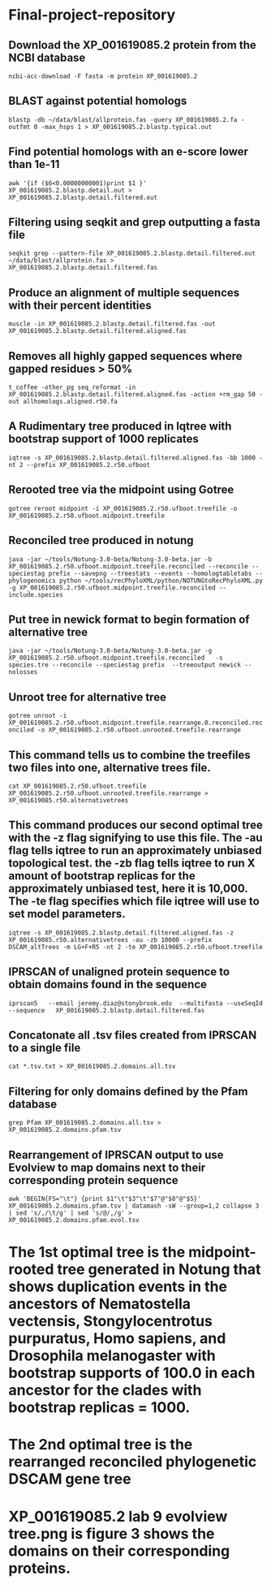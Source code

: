 # Final-project-repository
## Download the XP_001619085.2 protein from the NCBI database
``` ncbi-acc-download -F fasta -m protein XP_001619085.2 ``` 
## BLAST against potential homologs
```blastp -db ~/data/blast/allprotein.fas -query XP_001619085.2.fa -outfmt 0 -max_hsps 1 > XP_001619085.2.blastp.typical.out ```
## Find potential homologs with an e-score lower than 1e-11
``` awk '{if ($6<0.00000000001)print $1 }' XP_001619085.2.blastp.detail.out > XP_001619085.2.blastp.detail.filtered.out ```
## Filtering using seqkit and grep outputting a fasta file
``` seqkit grep --pattern-file XP_001619085.2.blastp.detail.filtered.out ~/data/blast/allprotein.fas > XP_001619085.2.blastp.detail.filtered.fas ```
## Produce an alignment of multiple sequences with their percent identities
```muscle -in XP_001619085.2.blastp.detail.filtered.fas -out XP_001619085.2.blastp.detail.filtered.aligned.fas ```
## Removes all highly gapped sequences where gapped residues > 50%
``` t_coffee -other_pg seq_reformat -in XP_001619085.2.blastp.detail.filtered.aligned.fas -action +rm_gap 50 -out allhomologs.aligned.r50.fa ```
## A Rudimentary tree produced in Iqtree with bootstrap support of 1000 replicates 
``` iqtree -s XP_001619085.2.blastp.detail.filtered.aligned.fas -bb 1000 -nt 2 --prefix XP_001619085.2.r50.ufboot ```
## Rerooted tree via the midpoint using Gotree
```gotree reroot midpoint -i XP_001619085.2.r50.ufboot.treefile -o XP_001619085.2.r50.ufboot.midpoint.treefile ```
## Reconciled tree produced in notung
```java -jar ~/tools/Notung-3.0-beta/Notung-3.0-beta.jar -b XP_001619085.2.r50.ufboot.midpoint.treefile.reconciled --reconcile --speciestag prefix --savepng --treestats --events --homologtabletabs --phylogenomics python ~/tools/recPhyloXML/python/NOTUNGtoRecPhyloXML.py -g XP_001619085.2.r50.ufboot.midpoint.treefile.reconciled --include.species ```
## Put tree in newick format to begin formation of alternative tree
```java -jar ~/tools/Notung-3.0-beta/Notung-3.0-beta.jar -g XP_001619085.2.r50.ufboot.midpoint.treefile.reconciled   -s species.tre --reconcile --speciestag prefix  --treeoutput newick --nolosses ```
## Unroot tree for alternative tree
```gotree unroot -i XP_001619085.2.r50.ufboot.midpoint.treefile.rearrange.0.reconciled.reconciled -o XP_001619085.2.r50.ufboot.unrooted.treefile.rearrange```
## This command tells us to combine the treefiles two files into one, alternative trees file.
``` cat XP_001619085.2.r50.ufboot.treefile XP_001619085.2.r50.ufboot.unrooted.treefile.rearrange > XP_001619085.r50.alternativetrees ```
## This command produces our second optimal tree with the  -z flag signifying to use this file. The -au flag tells iqtree to run an approximately unbiased topological test. the -zb flag tells iqtree to run X amount of bootstrap replicas for the approximately unbiased test, here it is 10,000. The -te flag specifies which file iqtree will use to set model parameters.
``` iqtree -s XP_001619085.2.blastp.detail.filtered.aligned.fas -z XP_001619085.r50.alternativetrees -au -zb 10000 --prefix DSCAM_altTrees -m LG+F+R5 -nt 2 -te XP_001619085.2.r50.ufboot.treefile ```
## IPRSCAN of unaligned protein sequence to obtain domains found in the sequence
```iprscan5   --email jeremy.diaz@stonybrook.edu  --multifasta --useSeqId --sequence   XP_001619085.2.blastp.detail.filtered.fas```
## Concatonate all .tsv files created from IPRSCAN to a single file
```cat *.tsv.txt > XP_001619085.2.domains.all.tsv```
## Filtering for only domains defined by the Pfam database
```grep Pfam XP_001619085.2.domains.all.tsv > XP_001619085.2.domains.pfam.tsv```
##  Rearrangement of IPRSCAN output to use Evolview to map domains next to their corresponding protein sequence 
```awk 'BEGIN{FS="\t"} {print $1"\t"$3"\t"$7"@"$8"@"$5}' XP_001619085.2.domains.pfam.tsv | datamash -sW --group=1,2 collapse 3 | sed 's/,/\t/g' | sed 's/@/,/g' > XP_001619085.2.domains.pfam.evol.tsv```
# The 1st optimal tree is the midpoint-rooted tree generated in Notung that shows duplication events in the ancestors of Nematostella vectensis, Stongylocentrotus purpuratus, Homo sapiens, and Drosophila melanogaster with bootstrap supports of 100.0 in each ancestor for the clades with bootstrap replicas = 1000.
# The 2nd optimal tree is the rearranged reconciled phylogenetic DSCAM gene tree 
# XP_001619085.2 lab 9 evolview tree.png is figure 3 shows the domains on their corresponding proteins.
